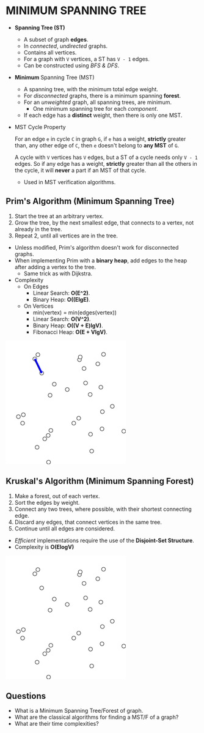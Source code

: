 MINIMUM SPANNING TREE
==================================================
* **Spanning Tree (ST)**
    * A subset of graph **edges**.
    * In *connected*, *undirected* graphs.
    * Contains all vertices.
    * For a graph with `V` vertices, a ST has `V - 1` edges.
    * Can be constructed using *BFS & DFS*.
* **Minimum** Spanning Tree (MST)
    * A spanning tree, with the minimum total edge weight.
    * For *disconnected* graphs, there is a minimum spanning **forest**.
    * For an *unweighted* graph, all spanning trees, are minimum.
        - One minimum spanning tree for each *component*.
    * If each edge has a **distinct** weight,
        then there is only one MST.
* MST Cycle Property

    For an edge `e` in cycle `C` in graph `G`, if `e` has a weight,
    **strictly** greater than, any other edge of `C`, then
    `e` doesn't belong to **any MST** of `G`.

    A cycle with `V` vertices has `V` edges, but a ST of a cycle
    needs only `V - 1` edges. So if any edge has a weight,
    **strictly** greater than all the others in the cycle,
    it will **never** a part if an MST of that cycle.

    * Used in MST verification algorithms.

Prim's Algorithm (Minimum Spanning Tree)
-------------------------
1. Start the tree at an arbitrary vertex.
2. Grow the tree, by the next smallest edge, that connects
    to a vertex, not already in the tree.
3. Repeat 2, until all vertices are in the tree.
* Unless modified, Prim's algorithm doesn't work for disconnected graphs.
* When implementing Prim with a **binary heap**, add edges to the heap
    after adding a vertex to the tree.
    - Same trick as with Dijkstra.
* Complexity
    - On Edges
        * Linear Search: **O(E^2)**.
        * Binary Heap: **O((ElgE)**.
    - On Vertices
        - min(vertex) = min(edges(vertex))
        * Linear Search: **O(V^2)**.
        * Binary Heap: **O((V + E)lgV)**.
        * Fibonacci Heap: **O(E + VlgV)**.

![Prim's Algorithm](images/prim.gif)

Kruskal's Algorithm (Minimum Spanning Forest)
-------------------------
1. Make a forest, out of each vertex.
2. Sort the edges by weight.
3. Connect any two trees, where possible, with their shortest connecting edge.
4. Discard any edges, that connect vertices in the same tree.
5. Continue until all edges are considered.
* *Efficient* implementations require the use of the **Disjoint-Set Structure**.
* Complexity is **O(ElogV)**

![Kruskal's Algorithm](images/kruskal.gif)

Questions
-------------------------
* What is a Minimum Spanning Tree/Forest of graph.
* What are the classical algorithms for finding a MST/F of a graph?
* What are their time complexities?
